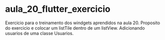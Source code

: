 # aula_20_flutter_exercicio

Exercicio para o treinamento dos windgets aprendidos na aula 20. 
Proposito do exercicio e colocar um listTile dentro de um listView.
Adicionando usuarios de uma classe Usuarios.